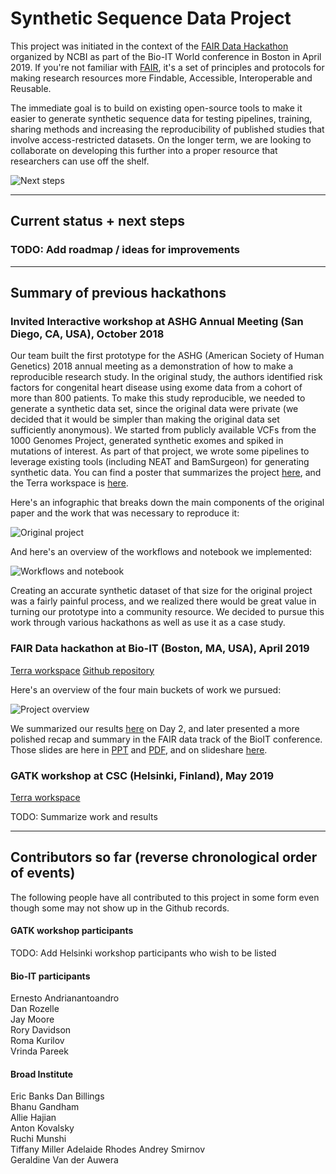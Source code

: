 # Synthetic Sequence Data Project

This project was initiated in the context of the [FAIR Data Hackathon](https://www.bio-itworldexpo.com/fair-data-hackathon) organized by NCBI as part of the Bio-IT World conference in Boston in April 2019. If you're not familiar with [FAIR](https://www.nature.com/articles/sdata201618), it's a set of principles and protocols for making research resources more Findable, Accessible, Interoperable and Reusable. 

The immediate goal is to build on existing open-source tools to make it easier to generate synthetic sequence data for testing pipelines, training, sharing methods and increasing the reproducibility of published studies that involve access-restricted datasets. On the longer term, we are looking to collaborate on developing this further into a proper resource that researchers can use off the shelf.

![Next steps](./images/next-steps.png)

----

## Current status + next steps

### TODO: Add roadmap / ideas for improvements

----

## Summary of previous hackathons

### Invited Interactive workshop at ASHG Annual Meeting (San Diego, CA, USA), October 2018

Our team built the first prototype for the ASHG (American Society of Human Genetics) 2018 annual meeting as a demonstration of how to make a reproducible research study. In the original study, the authors identified risk factors for congenital heart disease using exome data from a cohort of more than 800 patients. To make this study reproducible, we needed to generate a synthetic data set, since the original data were private (we decided that it would be simpler than making the original data set sufficiently anonymous). We started from publicly available VCFs from the 1000 Genomes Project, generated synthetic exomes and spiked in mutations of interest. As part of that project, we wrote some pipelines to leverage existing tools (including NEAT and BamSurgeon) for generating synthetic data. You can find a poster that summarizes the project [here](https://broad.io/ASHG2018), and the Terra workspace is [here](https://app.terra.bio/#workspaces/help-gatk/Reproducibility_Case_Study_Tetralogy_of_Fallot). 

Here's an infographic that breaks down the main components of the original paper and the work that was necessary to reproduce it:

![Original project](./images/case-study-cropped.png)

And here's an overview of the workflows and notebook we implemented:

![Workflows and notebook](./images/original-materials.png)

Creating an accurate synthetic dataset of that size for the original project was a fairly painful process, and we realized there would be great value in turning our prototype into a community resource. We decided to pursue this work through various hackathons as well as use it as a case study. 

### FAIR Data hackathon at Bio-IT (Boston, MA, USA), April 2019

[Terra workspace](https://app.terra.bio/#workspaces/bioit-hackathon/BioIT-Hackathon-2019-Synthetic-Data-Team)
[Github repository](https://github.com/NCBI-Hackathons/Bringing-the-Power-of-Synthetic-Data-Generation-to-the-Masses)

Here's an overview of the four main buckets of work we pursued:

![Project overview](./images/project-design.png)

We summarized our results [here](./results.md) on Day 2, and later presented a more polished recap and summary in the FAIR data track of the BioIT conference. Those slides are here in [PPT](./presentations/BioIT19-FAIR-hackathon-syntheticdata-report.ppt) and [PDF](./presentations/BioIT19-FAIR-hackathon-syntheticdata-report.pdf), and on slideshare [here](https://www.slideshare.net/GeraldineVanderAuwer/bio-ithackathon/GeraldineVanderAuwer/bio-ithackathon). 

### GATK workshop at CSC (Helsinki, Finland), May 2019

[Terra workspace](https://app.terra.bio/#workspaces/bioit-hackathon/GATK-Hackathon-1905-Synthetic-Data)

TODO: Summarize work and results

---- 

## Contributors so far (reverse chronological order of events)

The following people have all contributed to this project in some form even though some may not show up in the Github records. 

#### GATK workshop participants
TODO: Add Helsinki workshop participants who wish to be listed

#### Bio-IT participants
Ernesto Andrianantoandro   
Dan Rozelle   
Jay Moore   
Rory Davidson   
Roma Kurilov   
Vrinda Pareek   

#### Broad Institute
Eric Banks 
Dan Billings   
Bhanu Gandham    
Allie Hajian   
Anton Kovalsky   
Ruchi Munshi   
Tiffany Miller
Adelaide Rhodes 
Andrey Smirnov  
Geraldine Van der Auwera 
